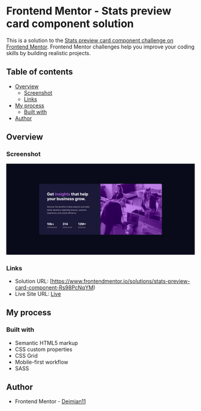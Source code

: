 # Frontend Mentor - Stats preview card component solution

This is a solution to the [Stats preview card component challenge on Frontend Mentor](https://www.frontendmentor.io/challenges/stats-preview-card-component-8JqbgoU62). Frontend Mentor challenges help you improve your coding skills by building realistic projects. 

## Table of contents

- [Overview](#overview)
  - [Screenshot](#screenshot)
  - [Links](#links)
- [My process](#my-process)
  - [Built with](#built-with)
- [Author](#author)

## Overview

### Screenshot

![](https://github.com/Dejmian11/5-Stats-preview-card-component/blob/master/images/design/Screenshot%20-%20Frontend%20Mentor%20Stats%20preview%20card%20component.png)


### Links

- Solution URL: [https://www.frontendmentor.io/solutions/stats-preview-card-component-Rs98PcNqYM)
- Live Site URL: [Live](https://chic-sunburst-c3c956.netlify.app/)

## My process

### Built with

- Semantic HTML5 markup
- CSS custom properties
- CSS Grid
- Mobile-first workflow
- SASS

## Author

- Frontend Mentor - [Dejmian11](https://www.frontendmentor.io/profile/Dejmian11)
